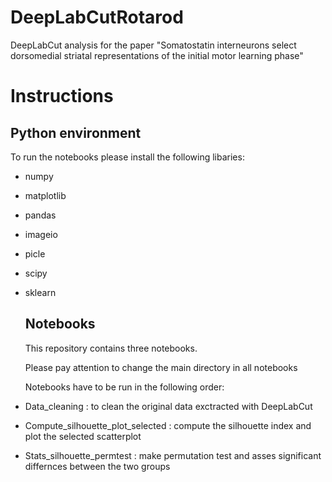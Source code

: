 # DeepLabCutRotarod
DeepLabCut analysis for the paper "Somatostatin interneurons select dorsomedial striatal representations of the initial motor learning phase"

# Instructions 

## Python environment
To run the notebooks please install the following libaries:

- numpy
- matplotlib
- pandas
- imageio
- picle
- scipy
- sklearn

  ## Notebooks

  This repository contains three notebooks.
  
  Please pay attention to change the main directory in all notebooks

  Notebooks have to be run in the following order:

- Data_cleaning : to clean the original data exctracted with DeepLabCut
- Compute_silhouette_plot_selected : compute the silhouette index and plot the selected scatterplot
- Stats_silhouette_permtest : make permutation test and asses significant differnces between the two groups


   
